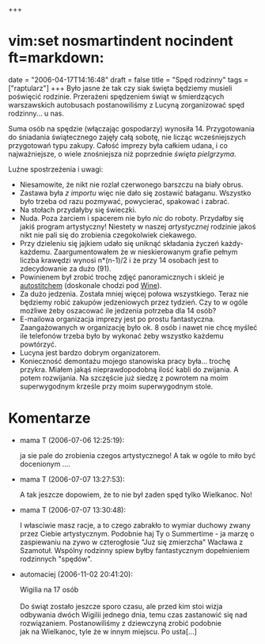 +++
# vim:set nosmartindent nocindent ft=markdown:
date = "2006-04-17T14:16:48"
draft = false
title = "Spęd rodzinny"
tags = ["raptularz"]
+++
Było jasne że tak czy siak święta będziemy musieli poświęcić rodzinie.
Przerażeni spędzeniem świąt w śmierdzących warszawskich autobusach
postanowiliśmy z Lucyną zorganizować spęd rodzinny... u nas.

Suma osób na spędzie (włączając gospodarzy) wynosiła 14. Przygotowania do
śniadania świątecznego zajęły całą sobotę, nie licząc wcześniejszych
przygotowań typu zakupy. Całość imprezy była całkiem udana, i co
najważniejsze, o wiele znośniejsza niż poprzednie _święta pielgrzyma_.

Luźne spostrzeżenia i uwagi:

  * Niesamowite, że nikt nie rozlał czerwonego barszczu na biały obrus.
  * Zastawa była _z importu_ więc nie dało się zostawić bałaganu. Wszystko było
    trzeba od razu pozmywać, powycierać, spakować i zabrać.
  * Na stołach przydałyby się świeczki.
  * Nuda. Poza żarciem i spacerem nie było _nic_ do roboty. Przydałby się jakiś
    program artystyczny! Niestety w naszej _artystycznej_ rodzinie jakoś nikt
    nie pali się do zrobienia czegokolwiek ciekawego.
  * Przy dzieleniu się jajkiem udało się uniknąć składania życzeń każdy-każdemu.
    Zaargumentowałem że w nieskierowanym grafie pełnym liczba krawędzi wynosi
    n*(n-1)/2 i że przy 14 osobach jest to zdecydowanie za dużo (91).
  * Powinienem był zrobić trochę zdjęć panoramicznych i skleić je
    [autostitchem](http://www.cs.ubc.ca/~mbrown/autostitch/autostitch.html)
    (doskonale chodzi pod [Wine](http://www.winehq.org/)).
  * Za dużo jedzenia. Została mniej więcej połowa wszystkiego. Teraz nie
    będziemy robić zakupów jedzeniowych przez tydzień. Czy to w ogóle możliwe
    żeby oszacować ile jedzenia potrzeba dla 14 osób?
  * E-mailowa organizacja imprezy jest po prostu fantastyczna. Zaangażowanych
    w organizację było ok. 8 osób i nawet nie chcę myśleć ile telefonów trzeba
    było by wykonać żeby wszystko każdemu powtórzyć.
  * Lucyna jest bardzo dobrym organizatorem.
  * Konieczność demontażu mojego stanowiska pracy była... trochę przykra. Miałem
    jakąś nieprawdopodobną ilość kabli do zwijania. A potem rozwijania. Na
    szczęście już siedzę z powrotem na moim superwygodnym krześle przy moim
    superwygodnym stole.

# Komentarze

* mama T (2006-07-06 12:25:19): <p>ja sie pale do zrobienia czegos
  artystycznego! A tak w ogóle to miło być docenionym ....</p>
* mama T (2006-07-07 13:27:53): <p>A tak jeszcze dopowiem, że to nie był zaden
  spęd tylko Wielkanoc. No!</p>
* mama T (2006-07-07 13:30:48): <p>I własciwie masz racje, a to czego zabrakło
  to wymiar duchowy zwany przez Ciebie artystycznym. Podobnie haj Ty o
  Summertime - ja marzę o zaspiewaniu na zywo w czterogłosie &quot;Juz się
  zmierzcha&quot; Wacława z Szamotuł. Wspólny rodzinny spiew byłby fantastycznym
  dopełnieniem rodzinnych &quot;spędów&quot;.</p>
* automaciej (2006-11-02 20:41:20): <p>Wigilia na 17 osób<br /><br />Do świąt
  zostało jeszcze sporo czasu, ale przed kim stoi wizja<br />odbywania dwóch
  Wigilii jednego dnia, temu czas zastanowić się nad<br />rozwiązaniem.
  Postanowiliśmy z dziewczyną zrobić podobnie<br />jak na Wielkanoc, tyle że w
  innym miejscu. Po usta[...]</p>
